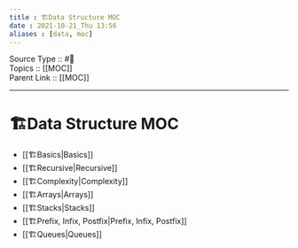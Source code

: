 ```yaml
---
title : 🏗Data Structure MOC
date : 2021-10-21_Thu 13:56
aliases : [data, moc]
---
```

Source Type :: #📘 <br>
Topics :: [[MOC]]<br>
Parent Link :: [[MOC]]<br>

---
# 🏗Data Structure MOC
- [[🏗Basics|Basics]]
- [[🏗Recursive|Recursive]]
- [[🏗Complexity|Complexity]]
- [[🏗Arrays|Arrays]]
- [[🏗Stacks|Stacks]]
- [[🏗Prefix, Infix, Postfix|Prefix, Infix, Postfix]]
- [[🏗Queues|Queues]]